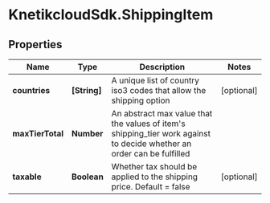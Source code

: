 # KnetikcloudSdk.ShippingItem

## Properties
Name | Type | Description | Notes
------------ | ------------- | ------------- | -------------
**countries** | **[String]** | A unique list of country iso3 codes that allow the shipping option | [optional] 
**maxTierTotal** | **Number** | An abstract max value that the values of item&#39;s shipping_tier work against to decide whether an order can be fulfilled | 
**taxable** | **Boolean** | Whether tax should be applied to the shipping price.  Default &#x3D; false | [optional] 


